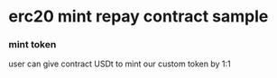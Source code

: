 # erc20 mint repay contract sample


### mint token
user can give contract USDt to mint our custom token by 1:1
